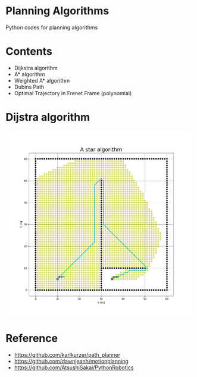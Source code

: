 # Planning Algorithms

Python codes for planning algorithms

# Contents
- Dijkstra algorithm
- A* algorithm
- Weighted A* algorithm
- Dubins Path
- Optimal Trajectory in Frenet Frame (polynomial)

# Dijstra algorithm
![Screenshot](./python/Image/a_star.png)



# Reference
- https://github.com/karlkurzer/path_planner
- https://github.com/dawnjeanh/motionplanning
- https://github.com/AtsushiSakai/PythonRobotics



